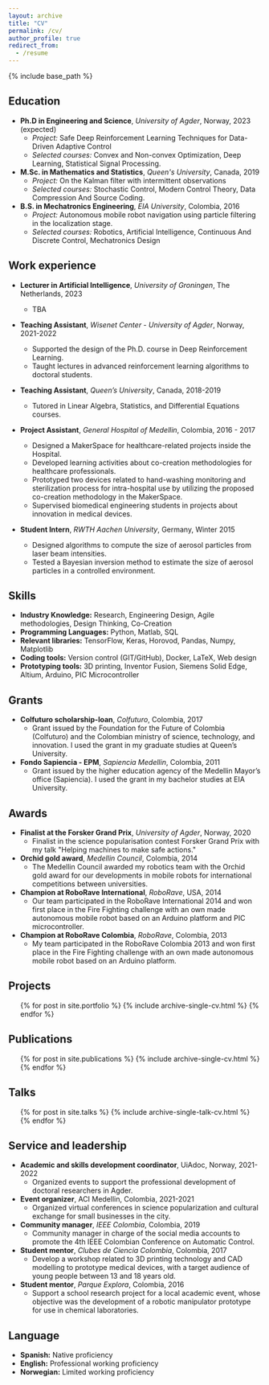 ```yaml
---
layout: archive
title: "CV"
permalink: /cv/
author_profile: true
redirect_from:
  - /resume
---
```


{% include base_path %}

## Education

* **Ph.D in Engineering and Science**, *University of Agder*, Norway, 2023 (expected)
  - *Project:* Safe Deep Reinforcement Learning Techniques for Data-Driven Adaptive Control
  - *Selected courses:* Convex and Non-convex Optimization, Deep Learning, Statistical Signal Processing.
* **M.Sc. in Mathematics and Statistics**, *Queen's University*, Canada, 2019
  - *Project:* On the Kalman filter with intermittent observations
  - *Selected courses:* Stochastic Control, Modern Control Theory, Data Compression And Source Coding.
* **B.S. in Mechatronics Engineering**, *EIA University*, Colombia, 2016
  * *Project:* Autonomous mobile robot navigation using particle filtering in the localization stage.
  - *Selected courses:* Robotics, Artificial Intelligence, Continuous And Discrete Control, Mechatronics Design

## Work experience

* **Lecturer in Artificial Intelligence**, *University of Groningen*, The Netherlands, 2023
  - TBA
* **Teaching Assistant**, *Wisenet Center - University of Agder*, Norway, 2021-2022
  - Supported the design of the Ph.D. course in Deep Reinforcement Learning.
  - Taught lectures in advanced reinforcement learning algorithms to doctoral students.
* **Teaching Assistant**, *Queen’s University*, Canada, 2018-2019
  - Tutored in Linear Algebra, Statistics, and Differential Equations courses.
* **Project Assistant**, *General Hospital of Medellin*, Colombia, 2016 - 2017
  - Designed a MakerSpace for healthcare-related projects inside the Hospital.
  - Developed learning activities about co-creation methodologies for healthcare professionals.
  - Prototyped two devices related to hand-washing monitoring and sterilization process for intra-hospital use by utilizing the proposed co-creation methodology in the MakerSpace.
  - Supervised biomedical engineering students in projects about innovation in medical devices.

* **Student Intern**, *RWTH Aachen University*, Germany, Winter 2015
  - Designed algorithms to compute the size of aerosol particles from laser beam intensities. 
  - Tested a Bayesian inversion method to estimate the size of aerosol particles in a controlled environment.
  
## Skills

* **Industry Knowledge:** Research, Engineering Design, Agile methodologies, Design Thinking, Co-Creation
* **Programming Languages:** Python, Matlab, SQL
* **Relevant libraries:** TensorFlow, Keras, Horovod, Pandas, Numpy, Matplotlib
* **Coding tools:** Version control (GIT/GitHub), Docker, LaTeX, Web design
* **Prototyping tools:** 3D printing, Inventor Fusion, Siemens Solid Edge, Altium, Arduino, PIC Microcontroller

## Grants

* **Colfuturo scholarship-loan**, *Colfuturo*, Colombia, 2017
  - Grant issued by the Foundation for the Future of Colombia (Colfuturo) and the Colombian ministry of science, technology, and innovation. I used the grant in my graduate studies at Queen’s University.
* **Fondo Sapiencia - EPM**, *Sapiencia Medellin*, Colombia, 2011
  - Grant issued by the higher education agency of the Medellin Mayor’s office (Sapiencia). I used the grant in my bachelor studies at EIA University.

## Awards

* **Finalist at the Forsker Grand Prix**, *University of Agder*, Norway, 2020
  - Finalist in the science popularisation contest Forsker Grand Prix with my talk "Helping machines to make safe actions."
* **Orchid gold award**, *Medellin Council*, Colombia, 2014
  - The Medellin Council awarded my robotics team with the Orchid gold award for our developments in mobile robots for international competitions between universities.
* **Champion at RoboRave International**, *RoboRave*, USA, 2014
  - Our team participated in the RoboRave International 2014 and won first place in the Fire Fighting challenge with an own made autonomous mobile robot based on an Arduino platform and PIC microcontroller.
* **Champion at RoboRave Colombia**, *RoboRave*, Colombia, 2013
  - My team participated in the RoboRave Colombia 2013 and won first place in the Fire Fighting challenge with an own made autonomous mobile robot based on an Arduino platform.

## Projects

  <ul>{% for post in site.portfolio %}
    {% include archive-single-cv.html %}
  {% endfor %}</ul>

## Publications

  <ul>{% for post in site.publications %}
    {% include archive-single-cv.html %}
  {% endfor %}</ul>
  
## Talks

  <ul>{% for post in site.talks %}
    {% include archive-single-talk-cv.html %}
  {% endfor %}</ul>
  
## Service and leadership

* **Academic and skills development coordinator**, UiAdoc, Norway, 2021-2022
  - Organized events to support the professional development of doctoral researchers in Agder.
* **Event organizer**, ACI Medellin, Colombia, 2021-2021
  - Organized virtual conferences in science popularization and cultural exchange for small businesses in the city.
* **Community manager**, *IEEE Colombia*, Colombia, 2019
  - Community manager in charge of the social media accounts to promote the 4th IEEE Colombian Conference on Automatic Control.
* **Student mentor**, *Clubes de Ciencia Colombia*, Colombia, 2017
  - Develop a workshop related to 3D printing technology and CAD modelling to prototype medical devices, with a target audience of young people between 13 and 18 years old.
* **Student mentor**, *Parque Explora*, Colombia, 2016
  - Support a school research project for a local academic event, whose objective was the development of a robotic manipulator prototype for use in chemical laboratories.

## Language

* **Spanish:** Native proficiency
* **English:** Professional working proficiency
* **Norwegian:** Limited working proficiency